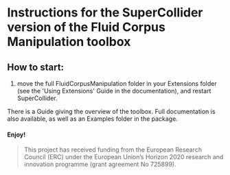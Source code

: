 # Instructions for the SuperCollider version of the Fluid Corpus Manipulation toolbox

## How to start:

1) move the full FluidCorpusManipulation folder in your Extensions folder (see the 'Using Extensions' Guide in the documentation), and restart SuperCollider.

There is a Guide giving the overview of the toolbox. Full documentation is also available, as well as an Examples folder in the package.

#### Enjoy!

> This project has received funding from the European Research Council (ERC) under the European Union’s Horizon 2020 research and innovation programme (grant agreement No 725899).
